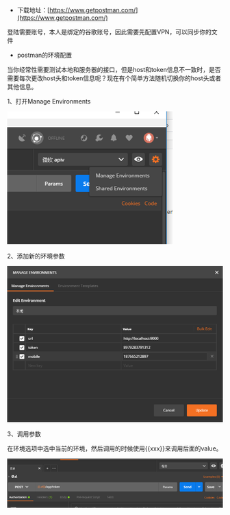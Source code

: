 * 下载地址：[https://www.getpostman.com/](https://www.getpostman.com/)

登陆需要账号，本人是绑定的谷歌账号，因此需要先配置VPN，可以同步你的文件

* postman的环境配置

当你经常性需要测试本地和服务器的接口，但是host和token信息不一致时，是否需要每次更改host头和token信息呢？现在有个简单方法随机切换你的host头或者其他信息。

1、打开Manage Environments

![](/assets/import.png)

2、添加新的环境参数

![](/assets/environment.png)

3、调用参数

在环境选项中选中当前的环境，然后调用的时候使用{{xxx}}来调用后面的value。

![](/assets/调用参数.png)

